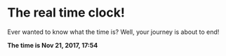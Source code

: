 # The real time clock!

Ever wanted to know what the time is? Well, your journey is about to end!

**The time is Nov 21, 2017, 17:54**